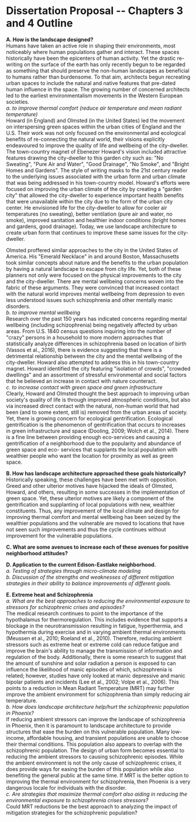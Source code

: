 # Dissertation Proposal -- Chapters 3 and 4 Outline
**A. How is the landscape designed?**  
Humans have taken an active role in shaping their environments, most noticeably
where human populations gather and interact. These spaces historically have been
the epicenters of human activity. Yet the drastic re-writing on the surface of
the earth has only recently begun to be regarded as something that should
preserve the non-human landscapes as beneficial to humans rather than
burdensome. To that aim, architects begun recreating urban spaces to include
the natural and native features that pre-dated human influence in the space.
The growing number of concerned architects led to the earliest environmentalism
movements in the Western European societies.  
	*a. to improve thermal comfort (reduce air temperature and mean radiant
		temperature)*  
Howard (in England) and Olmsted (in the United States) led the movement on
interspersing green spaces within the urban cities of England and the U.S.
Their work was not only focused on the environmental and ecological benefits of
re-connecting the natural world, their visions explicitly endeavoured to
improve the quality of life and wellbeing of the city-dweller. The town-country
magnet of Ebenezer Howard's vision included attractive features drawing the
city-dweller to this garden city such as: "No Sweating", "Pure Air and Water",
"Good Drainage", "No Smoke", and "Bright Homes and Gardens". The style of
writing masks to the 21st century reader to the underlying issues associated
with the urban form and urban climate that was being addressed in his
town-country model. Howard's efforts were focused on improving the urban climate
of the city by creating a "garden city" that allowed the city-dweller to
experience important health benefits that were unavailable within the city due
to the form of the urban city center. He envisioned life for the city-dweller
to allow for cooler air temperatures (no sweating), better ventilation (pure
air and water, no smoke), improved sanitation and healthier indoor conditions
(bright homes and gardens, good drainage). Today, we use landscape architecture
to create urban form that continues to improve these same issues for the
city-dweller.

Olmsted proffered similar approaches to the city in the United States of
America. His "Emerald Necklace" in and around Boston, Massachusetts took similar
concepts about nature and the benefits to the urban population by having a
natural landscape to escape from city life. Yet, both of these planners not
only were focused on the physical improvements to the city and the city-dweller.
There are mental wellbeing concerns woven into the fabric of these arguments.
They were convinced that increased contact with the natural world improves
mental wellbeing from depression to even less understood issues such
schizophrenia and other mentally manic disorders.  
	*b. to improve mental wellbeing*  
Research over the past 150 years has indicated concerns regarding mental
wellbeing (including schizophrenia) being negatively affected by urban areas.
From U.S. 1840 census questions inquiring into the number of "crazy" persons
in a household to more modern approaches that statistically analyze differences
in schizophrenia based on location of birth (Vassos et al., 2016), there is
evidence suggesting that there is a detrimental relationship between the city
and the mental wellbeing of the city-dweller. Howard also attempted to address
this in his town-country magnet. Howard identified the city featuring
"isolation of crowds", "crowded dwellings" and an assortment of stressful
environmental and social factors that he believed an increase in contact with
nature counteract.    
	*c. to increase contact with green space and green infrastructure*  
	Clearly, Howard and Olmsted thought the best approach to improving urban
society's quality of life is through improved atmospheric conditions, but also
via increased direct contact with the natural, non-human world that had been
(and to some extent, still is) removed from the urban areas of society. Yet,
there is growing concern for ecological gentrification. Ecological
gentrification is the phenomenon of gentrification that occurs to increases in
green infrastructure and space (Dooling, 2009; Wolch et al., 2014). There is a
fine line between providing enough eco-services and causing a gentrification of
a neighborhood due to the popularity and abundance of green space and eco-
services that supplants the local population with wealthier people who want the
location for proximity as well as green space.  

**B. How has landscape architecture approached these goals historically?**  
Historically speaking, these challenges have been met with opposition. Greed
and other ulterior motives have hijacked the ideals of Olmsted, Howard, and
others, resulting in some successes in the implementation of green space. Yet,
these ulterior motives are likely a component of the gentrification and
supplanting of local populations with new, wealthier constituents. Thus, any
improvement of the local climate and design for improving thermal comfort and
mental wellbeing has been seized by the wealthier populations and the
vulnerable are moved to locations that have not seen such improvements and thus
the cycle continues without improvement for the vulnerable populations.

**C. What are some avenues to increase each of these avenues for positive
neighborhood attitudes?**  

**D. Application to the current Edison-Eastlake neighborhood.**  
	*a. Testing of strategies through micro-climate modeling*  
	*b. Discussion of the strengths and weaknesses of different mitigation
	strategies in their ability to balance improvements of different goals.*  

**E. Extreme heat and Schizophrenia**  
	*a. What are the best approaches to reducing the environmental exposure to
	stressors for schizophrenic crises and episodes?*  
The medical research continues to point to the importance of the hypothalamus
for thermoregulation. This includes evidence that supports a blockage in the
neurotransmission resulting in fatigue, hyperthermia, and hypothermia during
exercise and in varying ambient thermal environments (Meussen et al., 2010;
Roeland et al., 2010). Therefore, reducing ambient stressors such as extreme
heat or extreme cold can reduce fatigue and improve the brain's ability to
manage the transmission of information and regulation of the body. Additionally,
there is some research to suggest that the amount of sunshine and solar
radiation a person is exposed to can influence the likelihood of manic episodes
of which, schizophrenia is related; however, studies have only looked at manic
depressive and manic bipolar patients and incidents (Lee et al., 2002; Volpe et
al., 2006). This points to a reduction in Mean Radiant Temperature (MRT) may
further improve the ambient environment for schizophrenia than simply reducing air
temperature.  
	*b. How does landscape architecture help/hurt the schizophrenic population
		in Phoenix?*  
If reducing ambient stressors can improve the landscape of schizophrenia in
Phoenix, then it is paramount to landscape architecture to provide structures
that ease the burden on this vulnerable population. Many low-income, affordable
housing, and transient populations are unable to choose their thermal conditions.
This population also appears to overlap with the schizophrenic population. The
design of urban form becomes essential to reducing the ambient stressors to
causing schizophrenic episodes. While the ambient environment is not the only
cause of schizophrenic crises, it does provide ways for easing the burden of
this population while also benefiting the general public at the same time. If
MRT is the better option to improving the thermal environment for schizophrenia,
then Phoenix is a very dangerous locale for individuals with the disorder.  
	*c. Are strategies that maximize thermal comfort also aiding in reducing the
		environmental exposure to schizophrenia crises stressors?*  
Could MRT reductions be the best approach to analyzing the impact of mitigation
strategies for the schizophrenic population?
